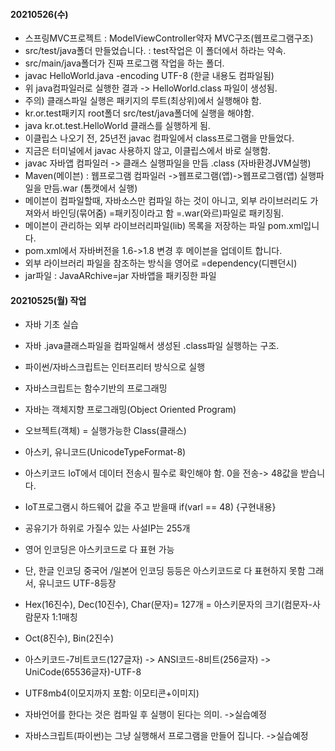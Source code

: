 #### 20210526(수)
- 스프링MVC프로젝트 : ModelViewController약자 MVC구조(웹프로그램구조)
- src/test/java폴더 만들었습니다. : test작업은 이 폴더에서 하라는 약속.
- src/main/java폴더가 진짜 프로그램 작업을 하는 폴더.
- javac HelloWorld.java -encoding UTF-8 (한글 내용도 컴파일됨)
- 위 java컴파일러로 실행한 결과 -> HelloWorld.class 파일이 생성됨.
- 주의) 클래스파일 실행은 패키지의 루트(최상위)에서 실행해야 함.
- kr.or.test패키지 root폴더 src/test/java폴더에 실행을 해야함.
- java kr.ot.test.HelloWorld 클래스를 실행하게 됨.
- 이클립스 나오기 전, 25년전 javac 컴파일에서 class프로그램을 만들었다.
- 지금은 터미널에서 javac 사용하지 않고, 이클립스에서 바로 실행함.
- javac 자바앱 컴파일러 -> 클래스 실행파일을 만듬 .class (자바환경JVM실행)
- Maven(메이븐) : 웹프로그램 컴파일러 ->웹프로그램(앱)->웹프로그램(앱) 실행파일을 만듬.war (톰캣에서 실행)
- 메이븐이 컴파일할때, 자바소스만 컴파일 하는 것이 아니고, 외부 라이브러리도 가져와서 바인딩(묶어줌) =패키징이라고 함 =.war(와르)파일로 패키징됨.
- 메이븐이 관리하는 외부 라이브러리파일(lib) 목록을 저장하는 파일 pom.xml입니다.
- pom.xml에서 자바버전을 1.6->1.8 변경 후 메이븐을 업데이트 합니다.
- 외부 라이브러리 파일을 참조하는 방식을 영어로 =dependency(디펜던시)
- jar파일 : JavaARchive=jar 자바앱을 패키징한 파일

#### 20210525(월) 작업
- 자바 기초 실습
- 자바 .java클래스파일을 컴파일해서 생성된 .class파일 실행하는 구조.

- 파이썬/자바스크립트는 인터프리터 방식으로 실행
- 자바스크립트는 함수기반의 프로그래밍
- 자바는 객체지향 프로그래밍(Object Oriented Program)
- 오브젝트(객체) = 실행가능한 Class(클래스)
- 아스키, 유니코드(UnicodeTypeFormat-8)
- 아스키코드 IoT에서 데이터 전송시 필수로 확인해야 함. 0을 전송-> 48값을 받습니다.
- IoT프로그램시 하드웨어 값을 주고 받을때 if(varl == 48) {구현내용}
- 공유기가 하위로 가질수 있는 사설IP는 255개 
- 영어 인코딩은 아스키코드로 다 표현 가능
- 단, 한글 인코딩 중국어 /일본어 인코딩 등등은 아스키코드로 다 표현하지 못함 그래서, 유니코드 UTF-8등장
- Hex(16진수), Dec(10진수), Char(문자)= 127개 = 아스키문자의 크기(컴문자-사람문자 1:1매칭
- Oct(8진수), Bin(2진수)
- 아스키코드-7비트코드(127글자) -> ANSI코드-8비트(256글자) -> UniCode(65536글자)-UTF-8
- UTF8mb4(이모지까지 포함: 이모티콘+이미지)
- 자바언어를 한다는 것은 컴파일 후 실행이 된다는 의미. ->실습예정
- 자바스크립트(파이썬)는 그냥 실행해서 프로그램을 만들어 집니다. ->실습예정